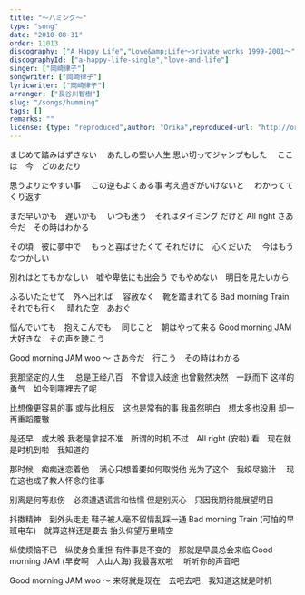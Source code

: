 ```yaml
---
title: "～ハミング～"
type: "song"
date: "2010-08-31"
order: 11013
discography: ["A Happy Life","Love&amp;Life〜private works 1999-2001〜"]
discographyId: ["a-happy-life-single","love-and-life"]
singer: ["岡崎律子"]
songwriter: ["岡崎律子"]
lyricwriter: ["岡崎律子"]
arranger: ["長谷川智樹"]
slug: "/songs/humming"
tags: []
remarks: ""
license: {type: "reproduced",author: "Orika",reproduced-url: "http://orikamushi.myweb.hinet.net/",reproduced-website: "織歌蟲網站"}
---
```


まじめて踏みはずさない　 
あたしの堅い人生 
思い切ってジャンプもした　 
ここは　今　どのあたり 

思うよりたやすい事　 
この逆もよくある事 
考え過ぎがいけないと　 
わかってて　くり返す 

まだ早いかも　遅いかも　 
いつも迷う　それはタイミング 
だけど All right 
さあ今だ　その時はわかる 

その頃　彼に夢中で　 
もっと喜ばせたくて 
それだけに　心くだいた　 
今はもうなつかしい 

別れはとてもかなしい　嘘や卑怯にも出会う 
でもやめない　明日を見たいから 

ふるいたたせて　外へ出れば　 
容赦なく　靴を踏まれてる 
Bad morning Train　それでも行く　 
晴れた空　あおぐ 

悩んでいても　抱えこんでも　 
同じこと　朝はやって来る 
Good morning JAM　 
大好きな　その声を聴こう 

Good morning JAM woo ～ 
さあ今だ　行こう　その時はわかる

<!-- 翻译 -->

我那坚定的人生　 
总是正经八百　不曾误入歧途 
也曾毅然决然　一跃而下 
这样的勇气　如今到哪裡去了呢 

比想像更容易的事 
或与此相反　这也是常有的事 
我虽然明白　想太多也没用 
却一再重蹈覆辙 

是还早　或太晚 
我老是拿捏不准　所谓的时机 
不过　All right (安啦) 
看　现在就是时机到啦　我知道的 

那时候　痴痴迷恋着他　 
满心只想着要如何取悦他 
光为了这个　我绞尽脑汁　 
现在这也成了教人怀念的往事 

别离是何等悲伤　必须遭遇谎言和怯懦 
但是别灰心　只因我期待能展望明日 

抖擞精神　到外头走走 
鞋子被人毫不留情乱踩一通 
Bad morning Train (可怕的早班电车)　就算这样还是要去 
抬头仰望万里晴空 

纵使烦恼不已　纵使身负重担 
有件事是不变的　那就是早晨总会来临 
Good morning JAM (早安啊　人山人海) 
我最喜欢啦 　听听你的声音吧 

Good morning JAM woo ～ 
来呀就是现在　去吧去吧　我知道这就是时机
